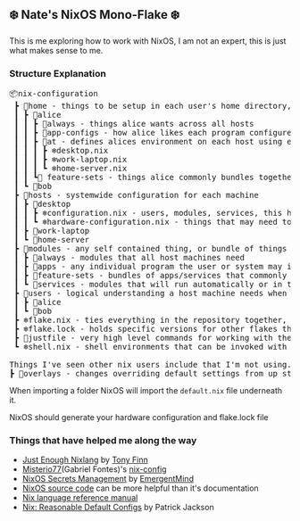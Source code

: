 ## ❄️ Nate's NixOS Mono-Flake ❄️

This is me exploring how to work with NixOS, I am not an expert, this is just what makes sense to me.

### Structure Explanation
<pre>
📦nix-configuration
 ┣ 📂home - things to be setup in each user's home directory, how they like their environment configured
 ┃ ┣ 📂alice
 ┃ ┃ ┣ 📂always - things alice wants across all hosts
 ┃ ┃ ┣ 📂app-configs - how alice likes each program configured
 ┃ ┃ ┣ 📂at - defines alices environment on each host using everything in her folder
 ┃ ┃ ┃ ┣ ❄️desktop.nix
 ┃ ┃ ┃ ┣ ❄️work-laptop.nix
 ┃ ┃ ┃ ┗ ❄️home-server.nix
 ┃ ┃ ┗📂 feature-sets - things alice commonly bundles together
 ┃ ┗ 📂bob
 ┣ 📂hosts - systemwide configuration for each machine
 ┃ ┣ 📂desktop
 ┃ ┃ ┣ ❄️configuration.nix - users, modules, services, this host should have
 ┃ ┃ ┗ ❄️hardware-configuration.nix - things that may need to change if the host is moved to a different physical device
 ┃ ┣ 📂work-laptop
 ┃ ┗ 📂home-server
 ┣ 📂modules - any self contained thing, or bundle of things we install on a system
 ┃ ┣ 📂always - modules that all host machines need
 ┃ ┣ 📂apps - any individual program the user or system may invoke
 ┃ ┣ 📂feature-sets - bundles of apps/services that commonly go together
 ┃ ┗ 📂services - modules that will run automatically or in the background
 ┣ 📂users - logical understanding a host machine needs when configuring a user, like their name and what groups they belong to.
 ┃ ┣ 📂alice
 ┃ ┗ 📂bob
 ┣ ❄️flake.nix - ties everything in the repository together, informs nix what to include for each host and user
 ┣ ❄️flake.lock - holds specific versions for other flakes this flake relies on
 ┣ 📜justfile - very high level commands for working with the nix configuration
 ┗ ❄️shell.nix - shell environments that can be invoked with one command for various tasks 

Things I've seen other nix users include that I'm not using.
┣ 📂overlays - changes overriding default settings from up stream packages
</pre>

When importing a folder NixOS will import the `default.nix` file underneath it.

NixOS should generate your hardware configuration and flake.lock file

### Things that have helped me along the way
- [Just Enough Nixlang](https://tonyfinn.com/blog/nix-from-first-principles-flake-edition/nix-4-just-enough-nixlang/) by [Tony Finn](https://tonyfinn.com/)
- [Misterio77](https://github.com/Misterio77)(Gabriel Fontes)'s [nix-config](https://github.com/Misterio77/nix-config)
- [NixOS Secrets Management](https://unmovedcentre.com/posts/secrets-management/) by 
[EmergentMind](https://github.com/EmergentMind)
- [NixOS source code](https://github.com/NixOS/nixpkgs) can be more helpful than it's documentation
- [Nix language reference manual](https://nix.dev/manual/nix/2.24/language/index.html)
- [Nix: Reasonable Default Configs](https://jackson.dev/post/nix-reasonable-defaults/) by Patrick Jackson

